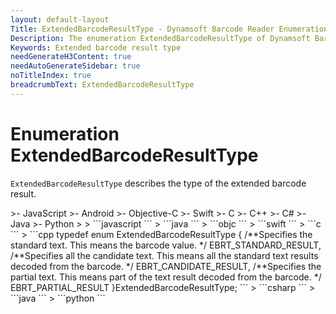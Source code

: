 ```yaml
---
layout: default-layout
Title: ExtendedBarcodeResultType - Dynamsoft Barcode Reader Enumerations
Description: The enumeration ExtendedBarcodeResultType of Dynamsoft Barcode Reader describes the type of the extended barcode result.
Keywords: Extended barcode result type
needGenerateH3Content: true
needAutoGenerateSidebar: true
noTitleIndex: true
breadcrumbText: ExtendedBarcodeResultType
---
```


# Enumeration ExtendedBarcodeResultType

`ExtendedBarcodeResultType` describes the type of the extended barcode result.

<div class="sample-code-prefix template2"></div>
   >- JavaScript
   >- Android
   >- Objective-C
   >- Swift
   >- C
   >- C++
   >- C#
   >- Java
   >- Python
   >
>
```javascript
```
>
```java
```
>
```objc
```
>
```swift
```
>
```c
```
>
```cpp
typedef enum ExtendedBarcodeResultType
{
   /**Specifies the standard text. This means the barcode value. */
   EBRT_STANDARD_RESULT,
   /**Specifies all the candidate text. This means all the standard text results decoded from the barcode. */
   EBRT_CANDIDATE_RESULT,
   /**Specifies the partial text. This means part of the text result decoded from the barcode. */
   EBRT_PARTIAL_RESULT
}ExtendedBarcodeResultType;
```
>
```csharp
```
>
```java
```
>
```python
```
